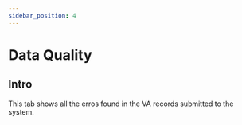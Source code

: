 ```yaml
---
sidebar_position: 4
---
```


# Data Quality
## Intro

This tab shows all the erros found in the VA records submitted to the system. 